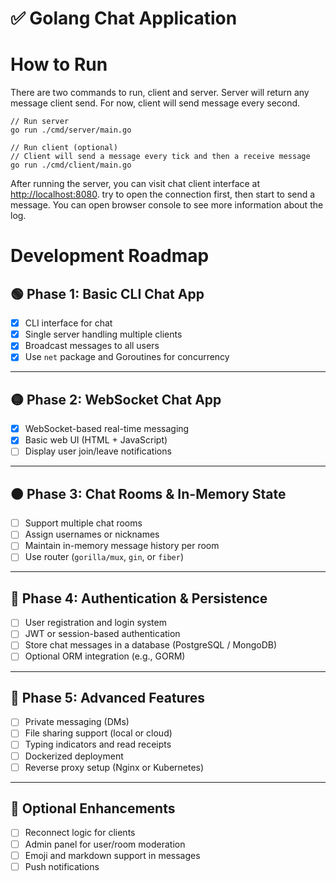 # ✅ Golang Chat Application

# How to Run
There are two commands to run, client and server. 
Server will return any message client send. 
For now, client will send message every second.

```
// Run server
go run ./cmd/server/main.go

// Run client (optional)
// Client will send a message every tick and then a receive message
go run ./cmd/client/main.go
```
After running the server, you can visit chat client interface at [http://localhost:8080](http://localhost:8080).
try to open the connection first, then start to send a message.
You can open browser console to see more information about the log.

# Development Roadmap

## 🟢 Phase 1: Basic CLI Chat App
- [x] CLI interface for chat
- [x] Single server handling multiple clients
- [x] Broadcast messages to all users
- [x] Use `net` package and Goroutines for concurrency

---

## 🟡 Phase 2: WebSocket Chat App
- [x] WebSocket-based real-time messaging
- [x] Basic web UI (HTML + JavaScript)
- [ ] Display user join/leave notifications

---

## 🟠 Phase 3: Chat Rooms & In-Memory State
- [ ] Support multiple chat rooms
- [ ] Assign usernames or nicknames
- [ ] Maintain in-memory message history per room
- [ ] Use router (`gorilla/mux`, `gin`, or `fiber`)

---

## 🔵 Phase 4: Authentication & Persistence
- [ ] User registration and login system
- [ ] JWT or session-based authentication
- [ ] Store chat messages in a database (PostgreSQL / MongoDB)
- [ ] Optional ORM integration (e.g., GORM)

---

## 🔴 Phase 5: Advanced Features
- [ ] Private messaging (DMs)
- [ ] File sharing support (local or cloud)
- [ ] Typing indicators and read receipts
- [ ] Dockerized deployment
- [ ] Reverse proxy setup (Nginx or Kubernetes)

---

## 🧪 Optional Enhancements
- [ ] Reconnect logic for clients
- [ ] Admin panel for user/room moderation
- [ ] Emoji and markdown support in messages
- [ ] Push notifications